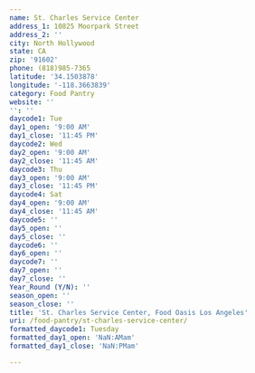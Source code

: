 ```yaml
---
name: St. Charles Service Center
address_1: 10825 Moorpark Street
address_2: ''
city: North Hollywood
state: CA
zip: '91602'
phone: (818)985-7365
latitude: '34.1503878'
longitude: '-118.3663839'
category: Food Pantry
website: ''
'': ''
daycode1: Tue
day1_open: '9:00 AM'
day1_close: '11:45 PM'
daycode2: Wed
day2_open: '9:00 AM'
day2_close: '11:45 AM'
daycode3: Thu
day3_open: '9:00 AM'
day3_close: '11:45 PM'
daycode4: Sat
day4_open: '9:00 AM'
day4_close: '11:45 AM'
daycode5: ''
day5_open: ''
day5_close: ''
daycode6: ''
day6_open: ''
daycode7: ''
day7_open: ''
day7_close: ''
Year_Round (Y/N): ''
season_open: ''
season_close: ''
title: 'St. Charles Service Center, Food Oasis Los Angeles'
uri: /food-pantry/st-charles-service-center/
formatted_daycode1: Tuesday
formatted_day1_open: 'NaN:AMam'
formatted_day1_close: 'NaN:PMam'

---
```

